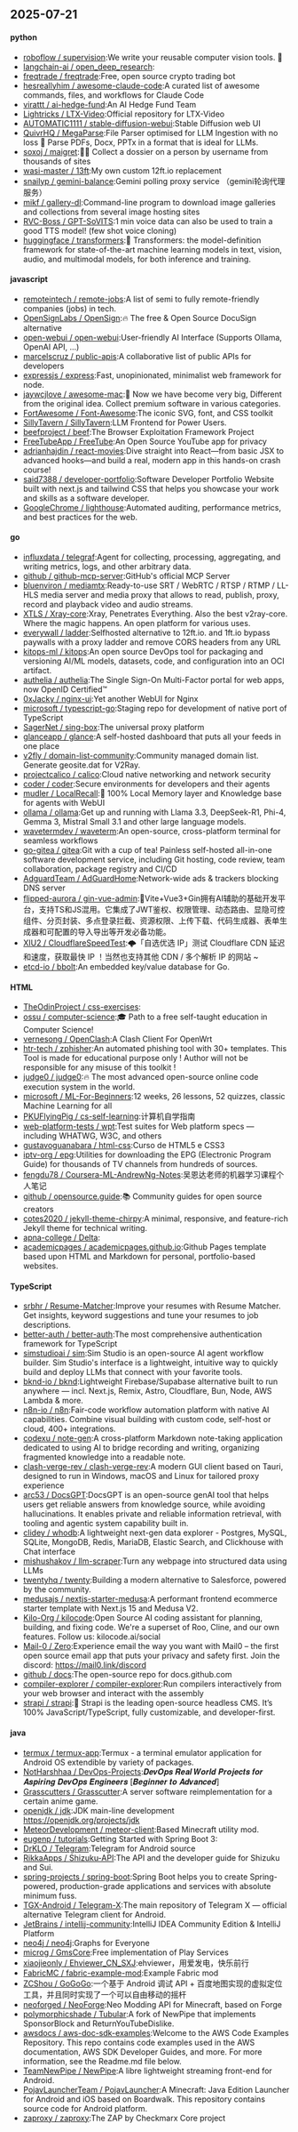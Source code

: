 ## 2025-07-21

#### python
* [roboflow / supervision](https://github.com/roboflow/supervision):We write your reusable computer vision tools. 💜
* [langchain-ai / open_deep_research](https://github.com/langchain-ai/open_deep_research):
* [freqtrade / freqtrade](https://github.com/freqtrade/freqtrade):Free, open source crypto trading bot
* [hesreallyhim / awesome-claude-code](https://github.com/hesreallyhim/awesome-claude-code):A curated list of awesome commands, files, and workflows for Claude Code
* [virattt / ai-hedge-fund](https://github.com/virattt/ai-hedge-fund):An AI Hedge Fund Team
* [Lightricks / LTX-Video](https://github.com/Lightricks/LTX-Video):Official repository for LTX-Video
* [AUTOMATIC1111 / stable-diffusion-webui](https://github.com/AUTOMATIC1111/stable-diffusion-webui):Stable Diffusion web UI
* [QuivrHQ / MegaParse](https://github.com/QuivrHQ/MegaParse):File Parser optimised for LLM Ingestion with no loss 🧠 Parse PDFs, Docx, PPTx in a format that is ideal for LLMs.
* [soxoj / maigret](https://github.com/soxoj/maigret):🕵️‍♂️ Collect a dossier on a person by username from thousands of sites
* [wasi-master / 13ft](https://github.com/wasi-master/13ft):My own custom 12ft.io replacement
* [snailyp / gemini-balance](https://github.com/snailyp/gemini-balance):Gemini polling proxy service （gemini轮询代理服务）
* [mikf / gallery-dl](https://github.com/mikf/gallery-dl):Command-line program to download image galleries and collections from several image hosting sites
* [RVC-Boss / GPT-SoVITS](https://github.com/RVC-Boss/GPT-SoVITS):1 min voice data can also be used to train a good TTS model! (few shot voice cloning)
* [huggingface / transformers](https://github.com/huggingface/transformers):🤗 Transformers: the model-definition framework for state-of-the-art machine learning models in text, vision, audio, and multimodal models, for both inference and training.

#### javascript
* [remoteintech / remote-jobs](https://github.com/remoteintech/remote-jobs):A list of semi to fully remote-friendly companies (jobs) in tech.
* [OpenSignLabs / OpenSign](https://github.com/OpenSignLabs/OpenSign):🔥 The free & Open Source DocuSign alternative
* [open-webui / open-webui](https://github.com/open-webui/open-webui):User-friendly AI Interface (Supports Ollama, OpenAI API, ...)
* [marcelscruz / public-apis](https://github.com/marcelscruz/public-apis):A collaborative list of public APIs for developers
* [expressjs / express](https://github.com/expressjs/express):Fast, unopinionated, minimalist web framework for node.
* [jaywcjlove / awesome-mac](https://github.com/jaywcjlove/awesome-mac): Now we have become very big, Different from the original idea. Collect premium software in various categories.
* [FortAwesome / Font-Awesome](https://github.com/FortAwesome/Font-Awesome):The iconic SVG, font, and CSS toolkit
* [SillyTavern / SillyTavern](https://github.com/SillyTavern/SillyTavern):LLM Frontend for Power Users.
* [beefproject / beef](https://github.com/beefproject/beef):The Browser Exploitation Framework Project
* [FreeTubeApp / FreeTube](https://github.com/FreeTubeApp/FreeTube):An Open Source YouTube app for privacy
* [adrianhajdin / react-movies](https://github.com/adrianhajdin/react-movies):Dive straight into React—from basic JSX to advanced hooks—and build a real, modern app in this hands-on crash course!
* [said7388 / developer-portfolio](https://github.com/said7388/developer-portfolio):Software Developer Portfolio Website built with next.js and tailwind CSS that helps you showcase your work and skills as a software developer.
* [GoogleChrome / lighthouse](https://github.com/GoogleChrome/lighthouse):Automated auditing, performance metrics, and best practices for the web.

#### go
* [influxdata / telegraf](https://github.com/influxdata/telegraf):Agent for collecting, processing, aggregating, and writing metrics, logs, and other arbitrary data.
* [github / github-mcp-server](https://github.com/github/github-mcp-server):GitHub's official MCP Server
* [bluenviron / mediamtx](https://github.com/bluenviron/mediamtx):Ready-to-use SRT / WebRTC / RTSP / RTMP / LL-HLS media server and media proxy that allows to read, publish, proxy, record and playback video and audio streams.
* [XTLS / Xray-core](https://github.com/XTLS/Xray-core):Xray, Penetrates Everything. Also the best v2ray-core. Where the magic happens. An open platform for various uses.
* [everywall / ladder](https://github.com/everywall/ladder):Selfhosted alternative to 12ft.io. and 1ft.io bypass paywalls with a proxy ladder and remove CORS headers from any URL
* [kitops-ml / kitops](https://github.com/kitops-ml/kitops):An open source DevOps tool for packaging and versioning AI/ML models, datasets, code, and configuration into an OCI artifact.
* [authelia / authelia](https://github.com/authelia/authelia):The Single Sign-On Multi-Factor portal for web apps, now OpenID Certified™
* [0xJacky / nginx-ui](https://github.com/0xJacky/nginx-ui):Yet another WebUI for Nginx
* [microsoft / typescript-go](https://github.com/microsoft/typescript-go):Staging repo for development of native port of TypeScript
* [SagerNet / sing-box](https://github.com/SagerNet/sing-box):The universal proxy platform
* [glanceapp / glance](https://github.com/glanceapp/glance):A self-hosted dashboard that puts all your feeds in one place
* [v2fly / domain-list-community](https://github.com/v2fly/domain-list-community):Community managed domain list. Generate geosite.dat for V2Ray.
* [projectcalico / calico](https://github.com/projectcalico/calico):Cloud native networking and network security
* [coder / coder](https://github.com/coder/coder):Secure environments for developers and their agents
* [mudler / LocalRecall](https://github.com/mudler/LocalRecall):🧠 100% Local Memory layer and Knowledge base for agents with WebUI
* [ollama / ollama](https://github.com/ollama/ollama):Get up and running with Llama 3.3, DeepSeek-R1, Phi-4, Gemma 3, Mistral Small 3.1 and other large language models.
* [wavetermdev / waveterm](https://github.com/wavetermdev/waveterm):An open-source, cross-platform terminal for seamless workflows
* [go-gitea / gitea](https://github.com/go-gitea/gitea):Git with a cup of tea! Painless self-hosted all-in-one software development service, including Git hosting, code review, team collaboration, package registry and CI/CD
* [AdguardTeam / AdGuardHome](https://github.com/AdguardTeam/AdGuardHome):Network-wide ads & trackers blocking DNS server
* [flipped-aurora / gin-vue-admin](https://github.com/flipped-aurora/gin-vue-admin):🚀Vite+Vue3+Gin拥有AI辅助的基础开发平台，支持TS和JS混用。它集成了JWT鉴权、权限管理、动态路由、显隐可控组件、分页封装、多点登录拦截、资源权限、上传下载、代码生成器、表单生成器和可配置的导入导出等开发必备功能。
* [XIU2 / CloudflareSpeedTest](https://github.com/XIU2/CloudflareSpeedTest):🌩「自选优选 IP」测试 Cloudflare CDN 延迟和速度，获取最快 IP ！当然也支持其他 CDN / 多个解析 IP 的网站 ~
* [etcd-io / bbolt](https://github.com/etcd-io/bbolt):An embedded key/value database for Go.

#### HTML
* [TheOdinProject / css-exercises](https://github.com/TheOdinProject/css-exercises):
* [ossu / computer-science](https://github.com/ossu/computer-science):🎓 Path to a free self-taught education in Computer Science!
* [vernesong / OpenClash](https://github.com/vernesong/OpenClash):A Clash Client For OpenWrt
* [htr-tech / zphisher](https://github.com/htr-tech/zphisher):An automated phishing tool with 30+ templates. This Tool is made for educational purpose only ! Author will not be responsible for any misuse of this toolkit !
* [judge0 / judge0](https://github.com/judge0/judge0):🔥 The most advanced open-source online code execution system in the world.
* [microsoft / ML-For-Beginners](https://github.com/microsoft/ML-For-Beginners):12 weeks, 26 lessons, 52 quizzes, classic Machine Learning for all
* [PKUFlyingPig / cs-self-learning](https://github.com/PKUFlyingPig/cs-self-learning):计算机自学指南
* [web-platform-tests / wpt](https://github.com/web-platform-tests/wpt):Test suites for Web platform specs — including WHATWG, W3C, and others
* [gustavoguanabara / html-css](https://github.com/gustavoguanabara/html-css):Curso de HTML5 e CSS3
* [iptv-org / epg](https://github.com/iptv-org/epg):Utilities for downloading the EPG (Electronic Program Guide) for thousands of TV channels from hundreds of sources.
* [fengdu78 / Coursera-ML-AndrewNg-Notes](https://github.com/fengdu78/Coursera-ML-AndrewNg-Notes):吴恩达老师的机器学习课程个人笔记
* [github / opensource.guide](https://github.com/github/opensource.guide):📚 Community guides for open source creators
* [cotes2020 / jekyll-theme-chirpy](https://github.com/cotes2020/jekyll-theme-chirpy):A minimal, responsive, and feature-rich Jekyll theme for technical writing.
* [apna-college / Delta](https://github.com/apna-college/Delta):
* [academicpages / academicpages.github.io](https://github.com/academicpages/academicpages.github.io):Github Pages template based upon HTML and Markdown for personal, portfolio-based websites.

#### TypeScript
* [srbhr / Resume-Matcher](https://github.com/srbhr/Resume-Matcher):Improve your resumes with Resume Matcher. Get insights, keyword suggestions and tune your resumes to job descriptions.
* [better-auth / better-auth](https://github.com/better-auth/better-auth):The most comprehensive authentication framework for TypeScript
* [simstudioai / sim](https://github.com/simstudioai/sim):Sim Studio is an open-source AI agent workflow builder. Sim Studio's interface is a lightweight, intuitive way to quickly build and deploy LLMs that connect with your favorite tools.
* [bknd-io / bknd](https://github.com/bknd-io/bknd):Lightweight Firebase/Supabase alternative built to run anywhere — incl. Next.js, Remix, Astro, Cloudflare, Bun, Node, AWS Lambda & more.
* [n8n-io / n8n](https://github.com/n8n-io/n8n):Fair-code workflow automation platform with native AI capabilities. Combine visual building with custom code, self-host or cloud, 400+ integrations.
* [codexu / note-gen](https://github.com/codexu/note-gen):A cross-platform Markdown note-taking application dedicated to using AI to bridge recording and writing, organizing fragmented knowledge into a readable note.
* [clash-verge-rev / clash-verge-rev](https://github.com/clash-verge-rev/clash-verge-rev):A modern GUI client based on Tauri, designed to run in Windows, macOS and Linux for tailored proxy experience
* [arc53 / DocsGPT](https://github.com/arc53/DocsGPT):DocsGPT is an open-source genAI tool that helps users get reliable answers from knowledge source, while avoiding hallucinations. It enables private and reliable information retrieval, with tooling and agentic system capability built in.
* [clidey / whodb](https://github.com/clidey/whodb):A lightweight next-gen data explorer - Postgres, MySQL, SQLite, MongoDB, Redis, MariaDB, Elastic Search, and Clickhouse with Chat interface
* [mishushakov / llm-scraper](https://github.com/mishushakov/llm-scraper):Turn any webpage into structured data using LLMs
* [twentyhq / twenty](https://github.com/twentyhq/twenty):Building a modern alternative to Salesforce, powered by the community.
* [medusajs / nextjs-starter-medusa](https://github.com/medusajs/nextjs-starter-medusa):A performant frontend ecommerce starter template with Next.js 15 and Medusa V2.
* [Kilo-Org / kilocode](https://github.com/Kilo-Org/kilocode):Open Source AI coding assistant for planning, building, and fixing code. We're a superset of Roo, Cline, and our own features. Follow us: kilocode.ai/social
* [Mail-0 / Zero](https://github.com/Mail-0/Zero):Experience email the way you want with Mail0 – the first open source email app that puts your privacy and safety first. Join the discord: https://mail0.link/discord
* [github / docs](https://github.com/github/docs):The open-source repo for docs.github.com
* [compiler-explorer / compiler-explorer](https://github.com/compiler-explorer/compiler-explorer):Run compilers interactively from your web browser and interact with the assembly
* [strapi / strapi](https://github.com/strapi/strapi):🚀 Strapi is the leading open-source headless CMS. It’s 100% JavaScript/TypeScript, fully customizable, and developer-first.

#### java
* [termux / termux-app](https://github.com/termux/termux-app):Termux - a terminal emulator application for Android OS extendible by variety of packages.
* [NotHarshhaa / DevOps-Projects](https://github.com/NotHarshhaa/DevOps-Projects):𝑫𝒆𝒗𝑶𝒑𝒔 𝑹𝒆𝒂𝒍 𝑾𝒐𝒓𝒍𝒅 𝑷𝒓𝒐𝒋𝒆𝒄𝒕𝒔 𝒇𝒐𝒓 𝑨𝒔𝒑𝒊𝒓𝒊𝒏𝒈 𝑫𝒆𝒗𝑶𝒑𝒔 𝑬𝒏𝒈𝒊𝒏𝒆𝒆𝒓𝒔 [𝑩𝒆𝒈𝒊𝒏𝒏𝒆𝒓 𝒕𝒐 𝑨𝒅𝒗𝒂𝒏𝒄𝒆𝒅]
* [Grasscutters / Grasscutter](https://github.com/Grasscutters/Grasscutter):A server software reimplementation for a certain anime game.
* [openjdk / jdk](https://github.com/openjdk/jdk):JDK main-line development https://openjdk.org/projects/jdk
* [MeteorDevelopment / meteor-client](https://github.com/MeteorDevelopment/meteor-client):Based Minecraft utility mod.
* [eugenp / tutorials](https://github.com/eugenp/tutorials):Getting Started with Spring Boot 3:
* [DrKLO / Telegram](https://github.com/DrKLO/Telegram):Telegram for Android source
* [RikkaApps / Shizuku-API](https://github.com/RikkaApps/Shizuku-API):The API and the developer guide for Shizuku and Sui.
* [spring-projects / spring-boot](https://github.com/spring-projects/spring-boot):Spring Boot helps you to create Spring-powered, production-grade applications and services with absolute minimum fuss.
* [TGX-Android / Telegram-X](https://github.com/TGX-Android/Telegram-X):The main repository of Telegram X — official alternative Telegram client for Android.
* [JetBrains / intellij-community](https://github.com/JetBrains/intellij-community):IntelliJ IDEA Community Edition & IntelliJ Platform
* [neo4j / neo4j](https://github.com/neo4j/neo4j):Graphs for Everyone
* [microg / GmsCore](https://github.com/microg/GmsCore):Free implementation of Play Services
* [xiaojieonly / Ehviewer_CN_SXJ](https://github.com/xiaojieonly/Ehviewer_CN_SXJ):ehviewer，用爱发电，快乐前行
* [FabricMC / fabric-example-mod](https://github.com/FabricMC/fabric-example-mod):Example Fabric mod
* [ZCShou / GoGoGo](https://github.com/ZCShou/GoGoGo):一个基于 Android 调试 API + 百度地图实现的虚拟定位工具，并且同时实现了一个可以自由移动的摇杆
* [neoforged / NeoForge](https://github.com/neoforged/NeoForge):Neo Modding API for Minecraft, based on Forge
* [polymorphicshade / Tubular](https://github.com/polymorphicshade/Tubular):A fork of NewPipe that implements SponsorBlock and ReturnYouTubeDislike.
* [awsdocs / aws-doc-sdk-examples](https://github.com/awsdocs/aws-doc-sdk-examples):Welcome to the AWS Code Examples Repository. This repo contains code examples used in the AWS documentation, AWS SDK Developer Guides, and more. For more information, see the Readme.md file below.
* [TeamNewPipe / NewPipe](https://github.com/TeamNewPipe/NewPipe):A libre lightweight streaming front-end for Android.
* [PojavLauncherTeam / PojavLauncher](https://github.com/PojavLauncherTeam/PojavLauncher):A Minecraft: Java Edition Launcher for Android and iOS based on Boardwalk. This repository contains source code for Android platform.
* [zaproxy / zaproxy](https://github.com/zaproxy/zaproxy):The ZAP by Checkmarx Core project
